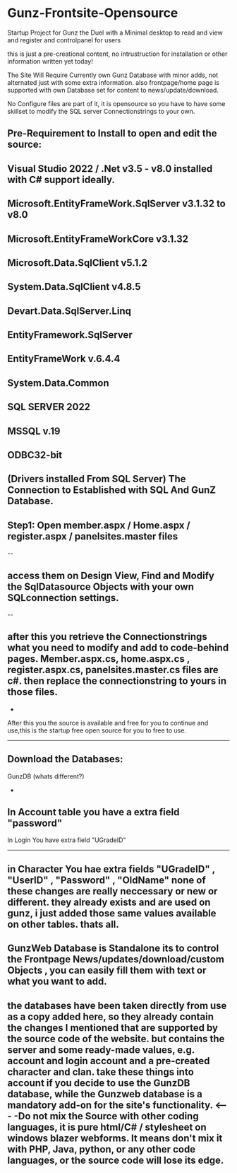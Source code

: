 # Gunz-Frontsite-Opensource
Startup Project for Gunz the Duel with a Minimal desktop to read and view and register and controlpanel for users

this is just a pre-creational content, no intrustruction for installation or other information  written yet today!

The Site Will Require Currently own Gunz Database with minor adds, not alternated just with some extra information.
also frontpage/home page is supported with own Database set for content to news/update/download.

No Configure files are part of it, it is opensource so you have to have some skillset to modify the SQL server Connectionstrings to your own.

Pre-Requirement to Install to open and edit the source:
--------------------------------------------------------

Visual Studio 2022 / .Net v3.5 - v8.0 installed  with C# support ideally.
-
Microsoft.EntityFrameWork.SqlServer v3.1.32 to v8.0
-
Microsoft.EntityFrameWorkCore v3.1.32
-
Microsoft.Data.SqlClient v5.1.2
-
System.Data.SqlClient v4.8.5
-
Devart.Data.SqlServer.Linq
-
EntityFramework.SqlServer
-
EntityFrameWork v.6.4.4
-
System.Data.Common
-
SQL SERVER 2022
-
MSSQL v.19
-
ODBC32-bit
-
(Drivers installed From SQL Server)
The Connection to Established with SQL And GunZ Database.
-----------------------------------------------------------
Step1:
Open member.aspx / Home.aspx / register.aspx / panelsites.master files
-
--

access them on Design View, Find and Modify the SqlDatasource Objects with your own SQLconnection settings.
-
--

after this you retrieve the Connectionstrings what you need to modify and add to code-behind pages.
Member.aspx.cs, home.aspx.cs , register.aspx.cs, panelsites.master.cs files are c#.
then replace the connectionstring to yours in those files.
-------------------------------------------------------------------------------
-
After this you the source is available and free for you to continue and use,this is the startup free open source for you to free to use.

--------------------

Download the Databases:
-------
GunzDB (whats different?)

-

In Account table you have a extra field "password" 
-

In Login You have extra field "UGradeID"

-----------------

in Character You hae extra fields "UGradeID" , "UserID" , "Password" , "OldName"
none of these changes are really neccessary or new or different. they already exists and are used on gunz, i just added those same values available on other tables.
thats all.
---
GunzWeb Database is Standalone its to control the Frontpage News/updates/download/custom Objects , you can easily fill them with text or what you want to add.
-
the databases have been taken directly from use as a copy added here, so they already contain the changes I mentioned that are supported by the source code of the website. but contains the server and some ready-made values, e.g. account and login account and a pre-created character and clan. take these things into account if you decide to use the GunzDB database, while the Gunzweb database is a mandatory add-on for the site's functionality.
<---
-Do not mix the Source with other coding languages, it is pure html/C# / stylesheet on windows blazer webforms. It means don't mix it with PHP, Java, python, or any   other code languages, or the source code will lose its edge.
------------------------------------------------------------------------------------------------------------
